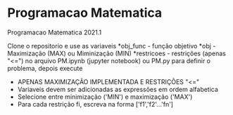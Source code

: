 # Programacao Matematica
Programacao Matematica 2021.1

Clone o repositorio e use as variaveis
*obj_func - função objetivo
*obj - Maximização (MAX) ou Miminização (MIN)
*restricoes - restrições (apenas "<=")
no arquivo PM.ipynb (jupyter notebook) ou PM.py para definir o problema, depois execute
* APENAS MAXIMIZAÇÃO IMPLEMENTADA E RESTRIÇÕES "<="
* Variaveis devem ser adicionadas as expressões em ordem alfabetica
* Selecione entre minimização ('MIN') e maximização ('MAX')
* Para cada restrição fi, escreva na forma ['f1','f2'...'fn']
